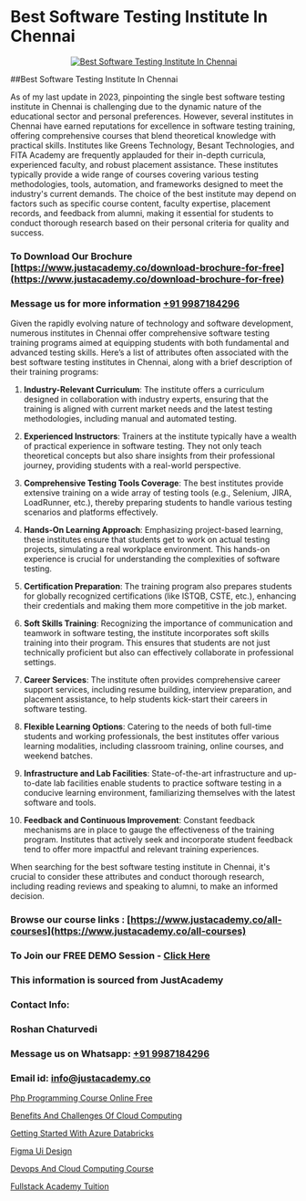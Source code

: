 # Best Software Testing Institute In Chennai

<p align="center">
  <a href="https://justacademy.co/program-detail/software-testing">
    <img src="https://justacademy.co/storage2/program_images/1704700438.webp" alt="Best Software Testing Institute In Chennai">
  </a>
</p>
##Best Software Testing Institute In Chennai

As of my last update in 2023, pinpointing the single best software testing institute in Chennai is challenging due to the dynamic nature of the educational sector and personal preferences. However, several institutes in Chennai have earned reputations for excellence in software testing training, offering comprehensive courses that blend theoretical knowledge with practical skills. Institutes like Greens Technology, Besant Technologies, and FITA Academy are frequently applauded for their in-depth curricula, experienced faculty, and robust placement assistance. These institutes typically provide a wide range of courses covering various testing methodologies, tools, automation, and frameworks designed to meet the industry's current demands. The choice of the best institute may depend on factors such as specific course content, faculty expertise, placement records, and feedback from alumni, making it essential for students to conduct thorough research based on their personal criteria for quality and success.
### To Download Our Brochure [https://www.justacademy.co/download-brochure-for-free](https://www.justacademy.co/download-brochure-for-free)
### Message us for more information [+91 9987184296](https://api.whatsapp.com/send?phone=919987184296)
Given the rapidly evolving nature of technology and software development, numerous institutes in Chennai offer comprehensive software testing training programs aimed at equipping students with both fundamental and advanced testing skills. Here’s a list of attributes often associated with the best software testing institutes in Chennai, along with a brief description of their training programs:

1) **Industry-Relevant Curriculum**: The institute offers a curriculum designed in collaboration with industry experts, ensuring that the training is aligned with current market needs and the latest testing methodologies, including manual and automated testing.

2) **Experienced Instructors**: Trainers at the institute typically have a wealth of practical experience in software testing. They not only teach theoretical concepts but also share insights from their professional journey, providing students with a real-world perspective.

3) **Comprehensive Testing Tools Coverage**: The best institutes provide extensive training on a wide array of testing tools (e.g., Selenium, JIRA, LoadRunner, etc.), thereby preparing students to handle various testing scenarios and platforms effectively.

4) **Hands-On Learning Approach**: Emphasizing project-based learning, these institutes ensure that students get to work on actual testing projects, simulating a real workplace environment. This hands-on experience is crucial for understanding the complexities of software testing.

5) **Certification Preparation**: The training program also prepares students for globally recognized certifications (like ISTQB, CSTE, etc.), enhancing their credentials and making them more competitive in the job market.

6) **Soft Skills Training**: Recognizing the importance of communication and teamwork in software testing, the institute incorporates soft skills training into their program. This ensures that students are not just technically proficient but also can effectively collaborate in professional settings.

7) **Career Services**: The institute often provides comprehensive career support services, including resume building, interview preparation, and placement assistance, to help students kick-start their careers in software testing.

8) **Flexible Learning Options**: Catering to the needs of both full-time students and working professionals, the best institutes offer various learning modalities, including classroom training, online courses, and weekend batches.

9) **Infrastructure and Lab Facilities**: State-of-the-art infrastructure and up-to-date lab facilities enable students to practice software testing in a conducive learning environment, familiarizing themselves with the latest software and tools.

10) **Feedback and Continuous Improvement**: Constant feedback mechanisms are in place to gauge the effectiveness of the training program. Institutes that actively seek and incorporate student feedback tend to offer more impactful and relevant training experiences.

When searching for the best software testing institute in Chennai, it's crucial to consider these attributes and conduct thorough research, including reading reviews and speaking to alumni, to make an informed decision.

### Browse our course links : [https://www.justacademy.co/all-courses](https://www.justacademy.co/all-courses) 
### To Join our FREE DEMO Session - [Click Here](https://www.justacademy.co/register-for-course-demo)


### This information is sourced from JustAcademy
### Contact Info:
### Roshan Chaturvedi
### Message us on Whatsapp: [+91 9987184296](https://api.whatsapp.com/send?phone=919987184296)
### Email id: [info@justacademy.co](mailto:info@justacademy.co)
                
[Php Programming Course Online Free](https://www.linkedin.com/pulse/php-programming-course-online-free-justacademy-cupertino-hsnqc?trackingId=MPmeLFtaNR8qQaobJSBMyA%3D%3D&lipi=urn%3Ali%3Apage%3Ad_flagship3_company_admin%3BNP%2FlhOodSumKT6PSkBvdbw%3D%3D)

[Benefits And Challenges Of Cloud Computing](https://www.linkedin.com/pulse/benefits-challenges-cloud-computing-justacademy-las-vegas-vmtqf?trackingId=tZDWSmNGsXe6Fg0xOa%2FCLg%3D%3D&lipi=urn%3Ali%3Apage%3Ad_flagship3_company_admin%3B72drtJzFRpOZi%2BIA7t6Uhg%3D%3D)

[Getting Started With Azure Databricks](https://medium.com/@negishivu99/getting-started-with-azure-databricks-518cbd27dcb4)

[Figma Ui Design](https://medium.com/@namusn/figma-ui-design-2d62e09bce17)

[Devops And Cloud Computing Course](https://justacademyin.github.io/justacademy/devops-and-cloud-computing-course)

[Fullstack Academy Tuition](https://justacademyin.github.io/justacademy/fullstack-academy-tuition)

